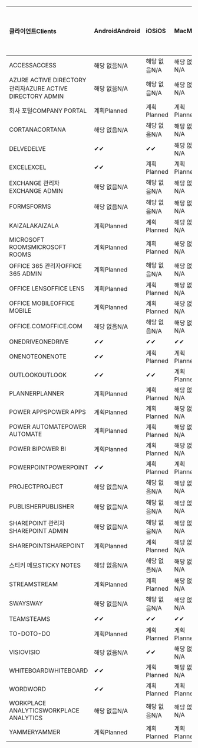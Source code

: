 <!-- This file is generated automatically. Changes made to this file will be overwritten.-->
|<span data-ttu-id="6a88f-101">클라이언트</span><span class="sxs-lookup"><span data-stu-id="6a88f-101">Clients</span></span>|<span data-ttu-id="6a88f-102">Android</span><span class="sxs-lookup"><span data-stu-id="6a88f-102">Android</span></span>|<span data-ttu-id="6a88f-103">iOS</span><span class="sxs-lookup"><span data-stu-id="6a88f-103">iOS</span></span>|<span data-ttu-id="6a88f-104">Mac</span><span class="sxs-lookup"><span data-stu-id="6a88f-104">Mac</span></span>|<span data-ttu-id="6a88f-105">Windows 10</span><span class="sxs-lookup"><span data-stu-id="6a88f-105">Windows 10</span></span><br><span data-ttu-id="6a88f-106">데스크톱</span><span class="sxs-lookup"><span data-stu-id="6a88f-106">Desktop</span></span>|<span data-ttu-id="6a88f-107">Windows 10</span><span class="sxs-lookup"><span data-stu-id="6a88f-107">Windows 10</span></span><br><span data-ttu-id="6a88f-108">최신 앱</span><span class="sxs-lookup"><span data-stu-id="6a88f-108">Modern Apps</span></span>|
|:-|:-|:-|:-|:-|:-|
|<span data-ttu-id="6a88f-109">ACCESS</span><span class="sxs-lookup"><span data-stu-id="6a88f-109">ACCESS</span></span>|<span data-ttu-id="6a88f-110">해당 없음</span><span class="sxs-lookup"><span data-stu-id="6a88f-110">N/A</span></span>|<span data-ttu-id="6a88f-111">해당 없음</span><span class="sxs-lookup"><span data-stu-id="6a88f-111">N/A</span></span>|<span data-ttu-id="6a88f-112">해당 없음</span><span class="sxs-lookup"><span data-stu-id="6a88f-112">N/A</span></span>|<span data-ttu-id="6a88f-113">계획</span><span class="sxs-lookup"><span data-stu-id="6a88f-113">Planned</span></span>|<span data-ttu-id="6a88f-114">해당 없음</span><span class="sxs-lookup"><span data-stu-id="6a88f-114">N/A</span></span>|
|<span data-ttu-id="6a88f-115">AZURE ACTIVE DIRECTORY 관리자</span><span class="sxs-lookup"><span data-stu-id="6a88f-115">AZURE ACTIVE DIRECTORY ADMIN</span></span>|<span data-ttu-id="6a88f-116">해당 없음</span><span class="sxs-lookup"><span data-stu-id="6a88f-116">N/A</span></span>|<span data-ttu-id="6a88f-117">해당 없음</span><span class="sxs-lookup"><span data-stu-id="6a88f-117">N/A</span></span>|<span data-ttu-id="6a88f-118">해당 없음</span><span class="sxs-lookup"><span data-stu-id="6a88f-118">N/A</span></span>|<span data-ttu-id="6a88f-119">계획</span><span class="sxs-lookup"><span data-stu-id="6a88f-119">Planned</span></span>|<span data-ttu-id="6a88f-120">해당 없음</span><span class="sxs-lookup"><span data-stu-id="6a88f-120">N/A</span></span>|
|<span data-ttu-id="6a88f-121">회사 포털</span><span class="sxs-lookup"><span data-stu-id="6a88f-121">COMPANY PORTAL</span></span>|<span data-ttu-id="6a88f-122">계획</span><span class="sxs-lookup"><span data-stu-id="6a88f-122">Planned</span></span>|<span data-ttu-id="6a88f-123">계획</span><span class="sxs-lookup"><span data-stu-id="6a88f-123">Planned</span></span>|<span data-ttu-id="6a88f-124">계획</span><span class="sxs-lookup"><span data-stu-id="6a88f-124">Planned</span></span>|<span data-ttu-id="6a88f-125">해당 없음</span><span class="sxs-lookup"><span data-stu-id="6a88f-125">N/A</span></span>|<span data-ttu-id="6a88f-126">계획</span><span class="sxs-lookup"><span data-stu-id="6a88f-126">Planned</span></span>|
|<span data-ttu-id="6a88f-127">CORTANA</span><span class="sxs-lookup"><span data-stu-id="6a88f-127">CORTANA</span></span>|<span data-ttu-id="6a88f-128">해당 없음</span><span class="sxs-lookup"><span data-stu-id="6a88f-128">N/A</span></span>|<span data-ttu-id="6a88f-129">해당 없음</span><span class="sxs-lookup"><span data-stu-id="6a88f-129">N/A</span></span>|<span data-ttu-id="6a88f-130">해당 없음</span><span class="sxs-lookup"><span data-stu-id="6a88f-130">N/A</span></span>|<span data-ttu-id="6a88f-131">해당 없음</span><span class="sxs-lookup"><span data-stu-id="6a88f-131">N/A</span></span>|<span data-ttu-id="6a88f-132">계획</span><span class="sxs-lookup"><span data-stu-id="6a88f-132">Planned</span></span>|
|<span data-ttu-id="6a88f-133">DELVE</span><span class="sxs-lookup"><span data-stu-id="6a88f-133">DELVE</span></span>|<span data-ttu-id="6a88f-134">✔</span><span class="sxs-lookup"><span data-stu-id="6a88f-134">✔</span></span>|<span data-ttu-id="6a88f-135">✔</span><span class="sxs-lookup"><span data-stu-id="6a88f-135">✔</span></span>|<span data-ttu-id="6a88f-136">해당 없음</span><span class="sxs-lookup"><span data-stu-id="6a88f-136">N/A</span></span>|<span data-ttu-id="6a88f-137">해당 없음</span><span class="sxs-lookup"><span data-stu-id="6a88f-137">N/A</span></span>|<span data-ttu-id="6a88f-138">해당 없음</span><span class="sxs-lookup"><span data-stu-id="6a88f-138">N/A</span></span>|
|<span data-ttu-id="6a88f-139">EXCEL</span><span class="sxs-lookup"><span data-stu-id="6a88f-139">EXCEL</span></span>|<span data-ttu-id="6a88f-140">✔</span><span class="sxs-lookup"><span data-stu-id="6a88f-140">✔</span></span>|<span data-ttu-id="6a88f-141">계획</span><span class="sxs-lookup"><span data-stu-id="6a88f-141">Planned</span></span>|<span data-ttu-id="6a88f-142">계획</span><span class="sxs-lookup"><span data-stu-id="6a88f-142">Planned</span></span>|<span data-ttu-id="6a88f-143">계획</span><span class="sxs-lookup"><span data-stu-id="6a88f-143">Planned</span></span>|<span data-ttu-id="6a88f-144">해당 없음</span><span class="sxs-lookup"><span data-stu-id="6a88f-144">N/A</span></span>|
|<span data-ttu-id="6a88f-145">EXCHANGE 관리자</span><span class="sxs-lookup"><span data-stu-id="6a88f-145">EXCHANGE ADMIN</span></span>|<span data-ttu-id="6a88f-146">해당 없음</span><span class="sxs-lookup"><span data-stu-id="6a88f-146">N/A</span></span>|<span data-ttu-id="6a88f-147">해당 없음</span><span class="sxs-lookup"><span data-stu-id="6a88f-147">N/A</span></span>|<span data-ttu-id="6a88f-148">해당 없음</span><span class="sxs-lookup"><span data-stu-id="6a88f-148">N/A</span></span>|<span data-ttu-id="6a88f-149">✔</span><span class="sxs-lookup"><span data-stu-id="6a88f-149">✔</span></span>|<span data-ttu-id="6a88f-150">해당 없음</span><span class="sxs-lookup"><span data-stu-id="6a88f-150">N/A</span></span>|
|<span data-ttu-id="6a88f-151">FORMS</span><span class="sxs-lookup"><span data-stu-id="6a88f-151">FORMS</span></span>|<span data-ttu-id="6a88f-152">해당 없음</span><span class="sxs-lookup"><span data-stu-id="6a88f-152">N/A</span></span>|<span data-ttu-id="6a88f-153">해당 없음</span><span class="sxs-lookup"><span data-stu-id="6a88f-153">N/A</span></span>|<span data-ttu-id="6a88f-154">해당 없음</span><span class="sxs-lookup"><span data-stu-id="6a88f-154">N/A</span></span>|<span data-ttu-id="6a88f-155">해당 없음</span><span class="sxs-lookup"><span data-stu-id="6a88f-155">N/A</span></span>|<span data-ttu-id="6a88f-156">해당 없음</span><span class="sxs-lookup"><span data-stu-id="6a88f-156">N/A</span></span>|
|<span data-ttu-id="6a88f-157">KAIZALA</span><span class="sxs-lookup"><span data-stu-id="6a88f-157">KAIZALA</span></span>|<span data-ttu-id="6a88f-158">계획</span><span class="sxs-lookup"><span data-stu-id="6a88f-158">Planned</span></span>|<span data-ttu-id="6a88f-159">계획</span><span class="sxs-lookup"><span data-stu-id="6a88f-159">Planned</span></span>|<span data-ttu-id="6a88f-160">해당 없음</span><span class="sxs-lookup"><span data-stu-id="6a88f-160">N/A</span></span>|<span data-ttu-id="6a88f-161">해당 없음</span><span class="sxs-lookup"><span data-stu-id="6a88f-161">N/A</span></span>|<span data-ttu-id="6a88f-162">해당 없음</span><span class="sxs-lookup"><span data-stu-id="6a88f-162">N/A</span></span>|
|<span data-ttu-id="6a88f-163">MICROSOFT ROOMS</span><span class="sxs-lookup"><span data-stu-id="6a88f-163">MICROSOFT ROOMS</span></span>|<span data-ttu-id="6a88f-164">계획</span><span class="sxs-lookup"><span data-stu-id="6a88f-164">Planned</span></span>|<span data-ttu-id="6a88f-165">계획</span><span class="sxs-lookup"><span data-stu-id="6a88f-165">Planned</span></span>|<span data-ttu-id="6a88f-166">해당 없음</span><span class="sxs-lookup"><span data-stu-id="6a88f-166">N/A</span></span>|<span data-ttu-id="6a88f-167">해당 없음</span><span class="sxs-lookup"><span data-stu-id="6a88f-167">N/A</span></span>|<span data-ttu-id="6a88f-168">해당 없음</span><span class="sxs-lookup"><span data-stu-id="6a88f-168">N/A</span></span>|
|<span data-ttu-id="6a88f-169">OFFICE 365 관리자</span><span class="sxs-lookup"><span data-stu-id="6a88f-169">OFFICE 365 ADMIN</span></span>|<span data-ttu-id="6a88f-170">계획</span><span class="sxs-lookup"><span data-stu-id="6a88f-170">Planned</span></span>|<span data-ttu-id="6a88f-171">해당 없음</span><span class="sxs-lookup"><span data-stu-id="6a88f-171">N/A</span></span>|<span data-ttu-id="6a88f-172">해당 없음</span><span class="sxs-lookup"><span data-stu-id="6a88f-172">N/A</span></span>|<span data-ttu-id="6a88f-173">해당 없음</span><span class="sxs-lookup"><span data-stu-id="6a88f-173">N/A</span></span>|<span data-ttu-id="6a88f-174">해당 없음</span><span class="sxs-lookup"><span data-stu-id="6a88f-174">N/A</span></span>|
|<span data-ttu-id="6a88f-175">OFFICE LENS</span><span class="sxs-lookup"><span data-stu-id="6a88f-175">OFFICE LENS</span></span>|<span data-ttu-id="6a88f-176">계획</span><span class="sxs-lookup"><span data-stu-id="6a88f-176">Planned</span></span>|<span data-ttu-id="6a88f-177">계획</span><span class="sxs-lookup"><span data-stu-id="6a88f-177">Planned</span></span>|<span data-ttu-id="6a88f-178">해당 없음</span><span class="sxs-lookup"><span data-stu-id="6a88f-178">N/A</span></span>|<span data-ttu-id="6a88f-179">해당 없음</span><span class="sxs-lookup"><span data-stu-id="6a88f-179">N/A</span></span>|<span data-ttu-id="6a88f-180">해당 없음</span><span class="sxs-lookup"><span data-stu-id="6a88f-180">N/A</span></span>|
|<span data-ttu-id="6a88f-181">OFFICE MOBILE</span><span class="sxs-lookup"><span data-stu-id="6a88f-181">OFFICE MOBILE</span></span>|<span data-ttu-id="6a88f-182">계획</span><span class="sxs-lookup"><span data-stu-id="6a88f-182">Planned</span></span>|<span data-ttu-id="6a88f-183">계획</span><span class="sxs-lookup"><span data-stu-id="6a88f-183">Planned</span></span>|<span data-ttu-id="6a88f-184">해당 없음</span><span class="sxs-lookup"><span data-stu-id="6a88f-184">N/A</span></span>|<span data-ttu-id="6a88f-185">해당 없음</span><span class="sxs-lookup"><span data-stu-id="6a88f-185">N/A</span></span>|<span data-ttu-id="6a88f-186">해당 없음</span><span class="sxs-lookup"><span data-stu-id="6a88f-186">N/A</span></span>|
|<span data-ttu-id="6a88f-187">OFFICE.COM</span><span class="sxs-lookup"><span data-stu-id="6a88f-187">OFFICE.COM</span></span>|<span data-ttu-id="6a88f-188">해당 없음</span><span class="sxs-lookup"><span data-stu-id="6a88f-188">N/A</span></span>|<span data-ttu-id="6a88f-189">해당 없음</span><span class="sxs-lookup"><span data-stu-id="6a88f-189">N/A</span></span>|<span data-ttu-id="6a88f-190">해당 없음</span><span class="sxs-lookup"><span data-stu-id="6a88f-190">N/A</span></span>|<span data-ttu-id="6a88f-191">해당 없음</span><span class="sxs-lookup"><span data-stu-id="6a88f-191">N/A</span></span>|<span data-ttu-id="6a88f-192">계획</span><span class="sxs-lookup"><span data-stu-id="6a88f-192">Planned</span></span>|
|<span data-ttu-id="6a88f-193">ONEDRIVE</span><span class="sxs-lookup"><span data-stu-id="6a88f-193">ONEDRIVE</span></span>|<span data-ttu-id="6a88f-194">✔</span><span class="sxs-lookup"><span data-stu-id="6a88f-194">✔</span></span>|<span data-ttu-id="6a88f-195">✔</span><span class="sxs-lookup"><span data-stu-id="6a88f-195">✔</span></span>|<span data-ttu-id="6a88f-196">✔</span><span class="sxs-lookup"><span data-stu-id="6a88f-196">✔</span></span>|<span data-ttu-id="6a88f-197">✔</span><span class="sxs-lookup"><span data-stu-id="6a88f-197">✔</span></span>|<span data-ttu-id="6a88f-198">계획</span><span class="sxs-lookup"><span data-stu-id="6a88f-198">Planned</span></span>|
|<span data-ttu-id="6a88f-199">ONENOTE</span><span class="sxs-lookup"><span data-stu-id="6a88f-199">ONENOTE</span></span>|<span data-ttu-id="6a88f-200">✔</span><span class="sxs-lookup"><span data-stu-id="6a88f-200">✔</span></span>|<span data-ttu-id="6a88f-201">계획</span><span class="sxs-lookup"><span data-stu-id="6a88f-201">Planned</span></span>|<span data-ttu-id="6a88f-202">계획</span><span class="sxs-lookup"><span data-stu-id="6a88f-202">Planned</span></span>|<span data-ttu-id="6a88f-203">계획</span><span class="sxs-lookup"><span data-stu-id="6a88f-203">Planned</span></span>|<span data-ttu-id="6a88f-204">계획</span><span class="sxs-lookup"><span data-stu-id="6a88f-204">Planned</span></span>|
|<span data-ttu-id="6a88f-205">OUTLOOK</span><span class="sxs-lookup"><span data-stu-id="6a88f-205">OUTLOOK</span></span>|<span data-ttu-id="6a88f-206">✔</span><span class="sxs-lookup"><span data-stu-id="6a88f-206">✔</span></span>|<span data-ttu-id="6a88f-207">✔</span><span class="sxs-lookup"><span data-stu-id="6a88f-207">✔</span></span>|<span data-ttu-id="6a88f-208">계획</span><span class="sxs-lookup"><span data-stu-id="6a88f-208">Planned</span></span>|<span data-ttu-id="6a88f-209">계획</span><span class="sxs-lookup"><span data-stu-id="6a88f-209">Planned</span></span>|<span data-ttu-id="6a88f-210">계획</span><span class="sxs-lookup"><span data-stu-id="6a88f-210">Planned</span></span>|
|<span data-ttu-id="6a88f-211">PLANNER</span><span class="sxs-lookup"><span data-stu-id="6a88f-211">PLANNER</span></span>|<span data-ttu-id="6a88f-212">계획</span><span class="sxs-lookup"><span data-stu-id="6a88f-212">Planned</span></span>|<span data-ttu-id="6a88f-213">계획</span><span class="sxs-lookup"><span data-stu-id="6a88f-213">Planned</span></span>|<span data-ttu-id="6a88f-214">해당 없음</span><span class="sxs-lookup"><span data-stu-id="6a88f-214">N/A</span></span>|<span data-ttu-id="6a88f-215">해당 없음</span><span class="sxs-lookup"><span data-stu-id="6a88f-215">N/A</span></span>|<span data-ttu-id="6a88f-216">해당 없음</span><span class="sxs-lookup"><span data-stu-id="6a88f-216">N/A</span></span>|
|<span data-ttu-id="6a88f-217">POWER APPS</span><span class="sxs-lookup"><span data-stu-id="6a88f-217">POWER APPS</span></span>|<span data-ttu-id="6a88f-218">계획</span><span class="sxs-lookup"><span data-stu-id="6a88f-218">Planned</span></span>|<span data-ttu-id="6a88f-219">계획</span><span class="sxs-lookup"><span data-stu-id="6a88f-219">Planned</span></span>|<span data-ttu-id="6a88f-220">해당 없음</span><span class="sxs-lookup"><span data-stu-id="6a88f-220">N/A</span></span>|<span data-ttu-id="6a88f-221">해당 없음</span><span class="sxs-lookup"><span data-stu-id="6a88f-221">N/A</span></span>|<span data-ttu-id="6a88f-222">계획</span><span class="sxs-lookup"><span data-stu-id="6a88f-222">Planned</span></span>|
|<span data-ttu-id="6a88f-223">POWER AUTOMATE</span><span class="sxs-lookup"><span data-stu-id="6a88f-223">POWER AUTOMATE</span></span>|<span data-ttu-id="6a88f-224">계획</span><span class="sxs-lookup"><span data-stu-id="6a88f-224">Planned</span></span>|<span data-ttu-id="6a88f-225">계획</span><span class="sxs-lookup"><span data-stu-id="6a88f-225">Planned</span></span>|<span data-ttu-id="6a88f-226">해당 없음</span><span class="sxs-lookup"><span data-stu-id="6a88f-226">N/A</span></span>|<span data-ttu-id="6a88f-227">해당 없음</span><span class="sxs-lookup"><span data-stu-id="6a88f-227">N/A</span></span>|<span data-ttu-id="6a88f-228">해당 없음</span><span class="sxs-lookup"><span data-stu-id="6a88f-228">N/A</span></span>|
|<span data-ttu-id="6a88f-229">POWER BI</span><span class="sxs-lookup"><span data-stu-id="6a88f-229">POWER BI</span></span>|<span data-ttu-id="6a88f-230">계획</span><span class="sxs-lookup"><span data-stu-id="6a88f-230">Planned</span></span>|<span data-ttu-id="6a88f-231">계획</span><span class="sxs-lookup"><span data-stu-id="6a88f-231">Planned</span></span>|<span data-ttu-id="6a88f-232">해당 없음</span><span class="sxs-lookup"><span data-stu-id="6a88f-232">N/A</span></span>|<span data-ttu-id="6a88f-233">계획</span><span class="sxs-lookup"><span data-stu-id="6a88f-233">Planned</span></span>|<span data-ttu-id="6a88f-234">계획</span><span class="sxs-lookup"><span data-stu-id="6a88f-234">Planned</span></span>|
|<span data-ttu-id="6a88f-235">POWERPOINT</span><span class="sxs-lookup"><span data-stu-id="6a88f-235">POWERPOINT</span></span>|<span data-ttu-id="6a88f-236">✔</span><span class="sxs-lookup"><span data-stu-id="6a88f-236">✔</span></span>|<span data-ttu-id="6a88f-237">계획</span><span class="sxs-lookup"><span data-stu-id="6a88f-237">Planned</span></span>|<span data-ttu-id="6a88f-238">계획</span><span class="sxs-lookup"><span data-stu-id="6a88f-238">Planned</span></span>|<span data-ttu-id="6a88f-239">계획</span><span class="sxs-lookup"><span data-stu-id="6a88f-239">Planned</span></span>|<span data-ttu-id="6a88f-240">해당 없음</span><span class="sxs-lookup"><span data-stu-id="6a88f-240">N/A</span></span>|
|<span data-ttu-id="6a88f-241">PROJECT</span><span class="sxs-lookup"><span data-stu-id="6a88f-241">PROJECT</span></span>|<span data-ttu-id="6a88f-242">해당 없음</span><span class="sxs-lookup"><span data-stu-id="6a88f-242">N/A</span></span>|<span data-ttu-id="6a88f-243">해당 없음</span><span class="sxs-lookup"><span data-stu-id="6a88f-243">N/A</span></span>|<span data-ttu-id="6a88f-244">해당 없음</span><span class="sxs-lookup"><span data-stu-id="6a88f-244">N/A</span></span>|<span data-ttu-id="6a88f-245">계획</span><span class="sxs-lookup"><span data-stu-id="6a88f-245">Planned</span></span>|<span data-ttu-id="6a88f-246">해당 없음</span><span class="sxs-lookup"><span data-stu-id="6a88f-246">N/A</span></span>|
|<span data-ttu-id="6a88f-247">PUBLISHER</span><span class="sxs-lookup"><span data-stu-id="6a88f-247">PUBLISHER</span></span>|<span data-ttu-id="6a88f-248">해당 없음</span><span class="sxs-lookup"><span data-stu-id="6a88f-248">N/A</span></span>|<span data-ttu-id="6a88f-249">해당 없음</span><span class="sxs-lookup"><span data-stu-id="6a88f-249">N/A</span></span>|<span data-ttu-id="6a88f-250">해당 없음</span><span class="sxs-lookup"><span data-stu-id="6a88f-250">N/A</span></span>|<span data-ttu-id="6a88f-251">✔</span><span class="sxs-lookup"><span data-stu-id="6a88f-251">✔</span></span>|<span data-ttu-id="6a88f-252">해당 없음</span><span class="sxs-lookup"><span data-stu-id="6a88f-252">N/A</span></span>|
|<span data-ttu-id="6a88f-253">SHAREPOINT 관리자</span><span class="sxs-lookup"><span data-stu-id="6a88f-253">SHAREPOINT ADMIN</span></span>|<span data-ttu-id="6a88f-254">해당 없음</span><span class="sxs-lookup"><span data-stu-id="6a88f-254">N/A</span></span>|<span data-ttu-id="6a88f-255">해당 없음</span><span class="sxs-lookup"><span data-stu-id="6a88f-255">N/A</span></span>|<span data-ttu-id="6a88f-256">해당 없음</span><span class="sxs-lookup"><span data-stu-id="6a88f-256">N/A</span></span>|<span data-ttu-id="6a88f-257">계획</span><span class="sxs-lookup"><span data-stu-id="6a88f-257">Planned</span></span>|<span data-ttu-id="6a88f-258">해당 없음</span><span class="sxs-lookup"><span data-stu-id="6a88f-258">N/A</span></span>|
|<span data-ttu-id="6a88f-259">SHAREPOINT</span><span class="sxs-lookup"><span data-stu-id="6a88f-259">SHAREPOINT</span></span>|<span data-ttu-id="6a88f-260">계획</span><span class="sxs-lookup"><span data-stu-id="6a88f-260">Planned</span></span>|<span data-ttu-id="6a88f-261">계획</span><span class="sxs-lookup"><span data-stu-id="6a88f-261">Planned</span></span>|<span data-ttu-id="6a88f-262">해당 없음</span><span class="sxs-lookup"><span data-stu-id="6a88f-262">N/A</span></span>|<span data-ttu-id="6a88f-263">해당 없음</span><span class="sxs-lookup"><span data-stu-id="6a88f-263">N/A</span></span>|<span data-ttu-id="6a88f-264">해당 없음</span><span class="sxs-lookup"><span data-stu-id="6a88f-264">N/A</span></span>|
|<span data-ttu-id="6a88f-265">스티커 메모</span><span class="sxs-lookup"><span data-stu-id="6a88f-265">STICKY NOTES</span></span>|<span data-ttu-id="6a88f-266">해당 없음</span><span class="sxs-lookup"><span data-stu-id="6a88f-266">N/A</span></span>|<span data-ttu-id="6a88f-267">해당 없음</span><span class="sxs-lookup"><span data-stu-id="6a88f-267">N/A</span></span>|<span data-ttu-id="6a88f-268">해당 없음</span><span class="sxs-lookup"><span data-stu-id="6a88f-268">N/A</span></span>|<span data-ttu-id="6a88f-269">해당 없음</span><span class="sxs-lookup"><span data-stu-id="6a88f-269">N/A</span></span>|<span data-ttu-id="6a88f-270">계획</span><span class="sxs-lookup"><span data-stu-id="6a88f-270">Planned</span></span>|
|<span data-ttu-id="6a88f-271">STREAM</span><span class="sxs-lookup"><span data-stu-id="6a88f-271">STREAM</span></span>|<span data-ttu-id="6a88f-272">계획</span><span class="sxs-lookup"><span data-stu-id="6a88f-272">Planned</span></span>|<span data-ttu-id="6a88f-273">계획</span><span class="sxs-lookup"><span data-stu-id="6a88f-273">Planned</span></span>|<span data-ttu-id="6a88f-274">해당 없음</span><span class="sxs-lookup"><span data-stu-id="6a88f-274">N/A</span></span>|<span data-ttu-id="6a88f-275">해당 없음</span><span class="sxs-lookup"><span data-stu-id="6a88f-275">N/A</span></span>|<span data-ttu-id="6a88f-276">해당 없음</span><span class="sxs-lookup"><span data-stu-id="6a88f-276">N/A</span></span>|
|<span data-ttu-id="6a88f-277">SWAY</span><span class="sxs-lookup"><span data-stu-id="6a88f-277">SWAY</span></span>|<span data-ttu-id="6a88f-278">해당 없음</span><span class="sxs-lookup"><span data-stu-id="6a88f-278">N/A</span></span>|<span data-ttu-id="6a88f-279">해당 없음</span><span class="sxs-lookup"><span data-stu-id="6a88f-279">N/A</span></span>|<span data-ttu-id="6a88f-280">해당 없음</span><span class="sxs-lookup"><span data-stu-id="6a88f-280">N/A</span></span>|<span data-ttu-id="6a88f-281">해당 없음</span><span class="sxs-lookup"><span data-stu-id="6a88f-281">N/A</span></span>|<span data-ttu-id="6a88f-282">계획</span><span class="sxs-lookup"><span data-stu-id="6a88f-282">Planned</span></span>|
|<span data-ttu-id="6a88f-283">TEAMS</span><span class="sxs-lookup"><span data-stu-id="6a88f-283">TEAMS</span></span>|<span data-ttu-id="6a88f-284">✔</span><span class="sxs-lookup"><span data-stu-id="6a88f-284">✔</span></span>|<span data-ttu-id="6a88f-285">✔</span><span class="sxs-lookup"><span data-stu-id="6a88f-285">✔</span></span>|<span data-ttu-id="6a88f-286">✔</span><span class="sxs-lookup"><span data-stu-id="6a88f-286">✔</span></span>|<span data-ttu-id="6a88f-287">✔</span><span class="sxs-lookup"><span data-stu-id="6a88f-287">✔</span></span>|<span data-ttu-id="6a88f-288">해당 없음</span><span class="sxs-lookup"><span data-stu-id="6a88f-288">N/A</span></span>|
|<span data-ttu-id="6a88f-289">TO-DO</span><span class="sxs-lookup"><span data-stu-id="6a88f-289">TO-DO</span></span>|<span data-ttu-id="6a88f-290">계획</span><span class="sxs-lookup"><span data-stu-id="6a88f-290">Planned</span></span>|<span data-ttu-id="6a88f-291">계획</span><span class="sxs-lookup"><span data-stu-id="6a88f-291">Planned</span></span>|<span data-ttu-id="6a88f-292">계획</span><span class="sxs-lookup"><span data-stu-id="6a88f-292">Planned</span></span>|<span data-ttu-id="6a88f-293">해당 없음</span><span class="sxs-lookup"><span data-stu-id="6a88f-293">N/A</span></span>|<span data-ttu-id="6a88f-294">계획</span><span class="sxs-lookup"><span data-stu-id="6a88f-294">Planned</span></span>|
|<span data-ttu-id="6a88f-295">VISIO</span><span class="sxs-lookup"><span data-stu-id="6a88f-295">VISIO</span></span>|<span data-ttu-id="6a88f-296">해당 없음</span><span class="sxs-lookup"><span data-stu-id="6a88f-296">N/A</span></span>|<span data-ttu-id="6a88f-297">✔</span><span class="sxs-lookup"><span data-stu-id="6a88f-297">✔</span></span>|<span data-ttu-id="6a88f-298">해당 없음</span><span class="sxs-lookup"><span data-stu-id="6a88f-298">N/A</span></span>|<span data-ttu-id="6a88f-299">계획</span><span class="sxs-lookup"><span data-stu-id="6a88f-299">Planned</span></span>|<span data-ttu-id="6a88f-300">해당 없음</span><span class="sxs-lookup"><span data-stu-id="6a88f-300">N/A</span></span>|
|<span data-ttu-id="6a88f-301">WHITEBOARD</span><span class="sxs-lookup"><span data-stu-id="6a88f-301">WHITEBOARD</span></span>|<span data-ttu-id="6a88f-302">✔</span><span class="sxs-lookup"><span data-stu-id="6a88f-302">✔</span></span>|<span data-ttu-id="6a88f-303">계획</span><span class="sxs-lookup"><span data-stu-id="6a88f-303">Planned</span></span>|<span data-ttu-id="6a88f-304">해당 없음</span><span class="sxs-lookup"><span data-stu-id="6a88f-304">N/A</span></span>|<span data-ttu-id="6a88f-305">해당 없음</span><span class="sxs-lookup"><span data-stu-id="6a88f-305">N/A</span></span>|<span data-ttu-id="6a88f-306">계획</span><span class="sxs-lookup"><span data-stu-id="6a88f-306">Planned</span></span>|
|<span data-ttu-id="6a88f-307">WORD</span><span class="sxs-lookup"><span data-stu-id="6a88f-307">WORD</span></span>|<span data-ttu-id="6a88f-308">✔</span><span class="sxs-lookup"><span data-stu-id="6a88f-308">✔</span></span>|<span data-ttu-id="6a88f-309">계획</span><span class="sxs-lookup"><span data-stu-id="6a88f-309">Planned</span></span>|<span data-ttu-id="6a88f-310">계획</span><span class="sxs-lookup"><span data-stu-id="6a88f-310">Planned</span></span>|<span data-ttu-id="6a88f-311">계획</span><span class="sxs-lookup"><span data-stu-id="6a88f-311">Planned</span></span>|<span data-ttu-id="6a88f-312">해당 없음</span><span class="sxs-lookup"><span data-stu-id="6a88f-312">N/A</span></span>|
|<span data-ttu-id="6a88f-313">WORKPLACE ANALYTICS</span><span class="sxs-lookup"><span data-stu-id="6a88f-313">WORKPLACE ANALYTICS</span></span>|<span data-ttu-id="6a88f-314">해당 없음</span><span class="sxs-lookup"><span data-stu-id="6a88f-314">N/A</span></span>|<span data-ttu-id="6a88f-315">해당 없음</span><span class="sxs-lookup"><span data-stu-id="6a88f-315">N/A</span></span>|<span data-ttu-id="6a88f-316">해당 없음</span><span class="sxs-lookup"><span data-stu-id="6a88f-316">N/A</span></span>|<span data-ttu-id="6a88f-317">해당 없음</span><span class="sxs-lookup"><span data-stu-id="6a88f-317">N/A</span></span>|<span data-ttu-id="6a88f-318">해당 없음</span><span class="sxs-lookup"><span data-stu-id="6a88f-318">N/A</span></span>|
|<span data-ttu-id="6a88f-319">YAMMER</span><span class="sxs-lookup"><span data-stu-id="6a88f-319">YAMMER</span></span>|<span data-ttu-id="6a88f-320">계획</span><span class="sxs-lookup"><span data-stu-id="6a88f-320">Planned</span></span>|<span data-ttu-id="6a88f-321">계획</span><span class="sxs-lookup"><span data-stu-id="6a88f-321">Planned</span></span>|<span data-ttu-id="6a88f-322">계획</span><span class="sxs-lookup"><span data-stu-id="6a88f-322">Planned</span></span>|<span data-ttu-id="6a88f-323">계획</span><span class="sxs-lookup"><span data-stu-id="6a88f-323">Planned</span></span>|<span data-ttu-id="6a88f-324">해당 없음</span><span class="sxs-lookup"><span data-stu-id="6a88f-324">N/A</span></span>|
